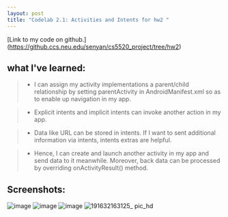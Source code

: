 ```yaml
---
layout: post
title: "Codelab 2.1: Activities and Intents for hw2 "
---
```

[Link to my code on github.]
(https://github.ccs.neu.edu/senyan/cs5520_project/tree/hw2)

## what I've learned:

> - I can assign my activity implementations a parent/child relationship by setting parentActivity in AndroidManifest.xml so as to enable up navigation in my app.

> - Explicit intents and implicit intents can invoke another action in my app.

> - Data like URL can be stored in intents. If I want to sent additional information via intents, intents extras are helpful.

> - Hence, I can create and launch another activity in my app and send data to it meanwhile. Moreover, back data can be processed by overriding onActivityResult() method.

## Screenshots:

![image](https://user-images.githubusercontent.com/77960108/134224409-7b53fcc7-1832-4b59-bd0d-7b54cbc206a6.png)
![image](https://user-images.githubusercontent.com/77960108/134224430-f7a0b0cd-f6cd-434e-9db7-4e8b17c60347.png)
![image](https://user-images.githubusercontent.com/77960108/134224476-5ebcbc80-fe24-4525-9c05-abeb632d84f9.png)
![191632163125_ pic_hd](https://user-images.githubusercontent.com/77960108/134224540-2bcb0a1d-8fe5-49b0-8683-932cb2b44238.jpg)
